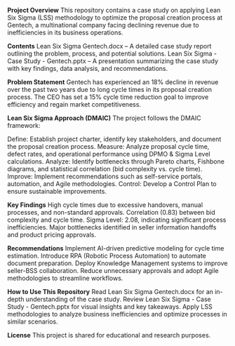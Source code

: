 **Project Overview**
This repository contains a case study on applying Lean Six Sigma (LSS) methodology to optimize the proposal creation process at Gentech, a multinational company facing declining revenue due to inefficiencies in its business operations.

**Contents**
Lean Six Sigma Gentech.docx – A detailed case study report outlining the problem, process, and potential solutions.
Lean Six Sigma - Case Study - Gentech.pptx – A presentation summarizing the case study with key findings, data analysis, and recommendations.

**Problem Statement**
Gentech has experienced an 18% decline in revenue over the past two years due to long cycle times in its proposal creation process. The CEO has set a 15% cycle time reduction goal to improve efficiency and regain market competitiveness.

**Lean Six Sigma Approach (DMAIC)**
The project follows the DMAIC framework:

Define: Establish project charter, identify key stakeholders, and document the proposal creation process.
Measure: Analyze proposal cycle time, defect rates, and operational performance using DPMO & Sigma Level calculations.
Analyze: Identify bottlenecks through Pareto charts, Fishbone diagrams, and statistical correlation (bid complexity vs. cycle time).
Improve: Implement recommendations such as self-service portals, automation, and Agile methodologies.
Control: Develop a Control Plan to ensure sustainable improvements.

**Key Findings**
High cycle times due to excessive handovers, manual processes, and non-standard approvals.
Correlation (0.83) between bid complexity and cycle time.
Sigma Level: 2.08, indicating significant process inefficiencies.
Major bottlenecks identified in seller information handoffs and product pricing approvals.

**Recommendations**
Implement AI-driven predictive modeling for cycle time estimation.
Introduce RPA (Robotic Process Automation) to automate document preparation.
Deploy Knowledge Management systems to improve seller-BSS collaboration.
Reduce unnecessary approvals and adopt Agile methodologies to streamline workflows.

**How to Use This Repository**
Read Lean Six Sigma Gentech.docx for an in-depth understanding of the case study.
Review Lean Six Sigma - Case Study - Gentech.pptx for visual insights and key takeaways.
Apply LSS methodologies to analyze business inefficiencies and optimize processes in similar scenarios.

**License**
This project is shared for educational and research purposes.
